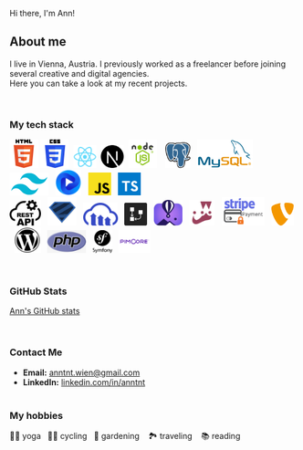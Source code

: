 Hi there, I'm Ann!

## About me

I live in Vienna, Austria. I previously worked as a freelancer before joining several creative and digital agencies.
<br/>
Here you can take a look at my recent projects.

<br/>

### My tech stack

<img src="html5.png" height="50" title="HTML5"/> <img src="CSS3.png" height="50" title="CSS3"/> &nbsp;<img src="react.png" title="React" height="40"/> &nbsp;<img src="nextjs.png" height="40" title="NEXT.JS"/> &nbsp;<img src="nodejs.png" height="50" title="node.js"/>&nbsp; &nbsp;&nbsp;<img src="postgresql.png" height="45" title="PostgreSQL"/> &nbsp;&nbsp;<img src="MySQL.jpg" height="50" title="MySQL"/>&nbsp;&nbsp; <img src="tailwind.jpg" height="40" title="Tailwind CSS"/> &nbsp;&nbsp;<img src="flowbite.jpg" height="45" title="Flowbite"/> &nbsp;&nbsp;<img src="js.png" height="40" title="JavaScript"/>&nbsp;&nbsp; <img src="typescript.png" height="40" title="TypeScript"/> &nbsp;&nbsp;<br/><img src="restAPI.png" height="45" title="REST API"/>&nbsp;&nbsp; <img src="zod.png" height="50" title="Zod"/>&nbsp;&nbsp; <img src="cloudinary.webp" height="40" title="Cloudinary"/>&nbsp;&nbsp; <img src="drawSQL.jpg" height="40" title="drawSQL"/> &nbsp;&nbsp;<img src="flyio.jpg" height="45" title="Fly.io"/>&nbsp;&nbsp; <img src="jest.png" height="45" title="Jest"/> &nbsp;&nbsp;<img src="Stripe.jpg" height="50" title="stripe"/>&nbsp;&nbsp; <img src="typo3.png" height="40" title="TYPO3"/> &nbsp;&nbsp;<img src="WordPress.jpg" height="45" title="WordPress"/>&nbsp;&nbsp; <img src="php.jpg" height="40" title="PHP"/>&nbsp;&nbsp;&nbsp;<img src="symfony.png" height="40" title="Symfony"/>&nbsp;&nbsp;&nbsp;<img src="pimcore.png" height="40" title="Pimcore"/>&nbsp;&nbsp;&nbsp;
<br/>

<br/>

### GitHub Stats

[Ann's GitHub stats](https://github-readme-stats.vercel.app/api?username=anntnt&show_icons=true&theme=radical)
<br/>

<br/>

### Contact Me

- **Email:** anntnt.wien@gmail.com
- **LinkedIn:** [linkedin.com/in/anntnt](https://linkedin.com/in/anntnt)
  <br/>
  <br/>

### My hobbies

🧘‍♀️ yoga &nbsp;&nbsp;🚵‍♀️ cycling &nbsp;&nbsp;🌹 gardening &nbsp;&nbsp; 🏞 traveling &nbsp;&nbsp; 📚 reading

